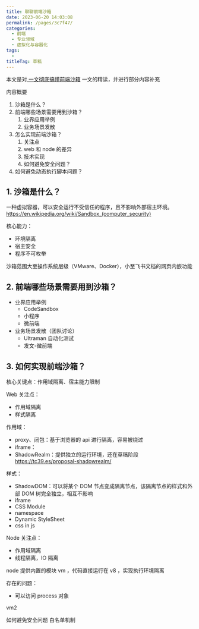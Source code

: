 ```yaml
---
title: 聊聊前端沙箱
date: 2023-06-20 14:03:08
permalink: /pages/3c7f47/
categories: 
  - 前端
  - 专业领域
  - 虚拟化与容器化
tags: 
  - 
titleTag: 草稿
---
```

本文是对[ 一文彻底搞懂前端沙箱](https://mp.weixin.qq.com/s/uu0H2MTO1z1b8nsfuoyLQw) 一文的精读，并进行部分内容补充

内容概要
1. 沙箱是什么？
2. 前端哪些场景需要用到沙箱？
    1. 业界应用举例
    2. 业务场景发散
3. 怎么实现前端沙箱？
    1. 关注点
    2. web 和 node 的差异
    3. 技术实现
    4. 如何避免安全问题？
4. 如何避免动态执行脚本问题？


## 1. 沙箱是什么？
一种虚拟容器，可以安全运行不受信任的程序，且不影响外部宿主环境。
https://en.wikipedia.org/wiki/Sandbox_(computer_security)

核心能力：
* 环境隔离
* 宿主安全
* 程序不可枚举

沙箱范围大至操作系统层级（VMware、Docker），小至飞书文档的网页内嵌功能

## 2. 前端哪些场景需要用到沙箱？
* 业界应用举例
    * CodeSandbox
    * 小程序
    * 微前端
* 业务场景发散（团队讨论）
    * Ultraman 自动化测试
    * 发文-微前端

## 3. 如何实现前端沙箱？
核心关键点：作用域隔离、宿主能力限制

Web
关注点：
* 作用域隔离
* 样式隔离

作用域：
* proxy、闭包：基于浏览器的 api 进行隔离，容易被绕过
* iframe：
* ShadowRealm：提供独立的运行环境，还在草稿阶段 https://tc39.es/proposal-shadowrealm/

样式：
- ShadowDOM：可以将某个 DOM 节点变成隔离节点，该隔离节点的样式和外部 DOM 树完全独立，相互不影响
- iframe
- CSS Module
- namespace
- Dynamic StyleSheet
- css in js

Node
关注点：
* 作用域隔离
* 线程隔离，IO 隔离

node 提供内置的模块 vm ，代码直接运行在 v8 ，实现执行环境隔离

存在的问题：
* 可以访问 process 对象 

vm2


如何避免安全问题
白名单机制